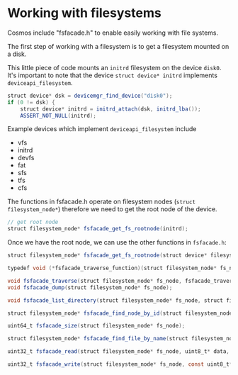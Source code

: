 
# Working with filesystems

Cosmos include "fsfacade.h" to enable easily working with file systems.

The first step of working with a filesystem is to get a filesystem mounted on a disk.

This little piece of code mounts an `initrd` filesystem on the device `disk0`.  It's important to note that the device `struct device* initrd` implements `deviceapi_filesystem`.


```java
struct device* dsk = devicemgr_find_device("disk0");
if (0 != dsk) {
	struct device* initrd = initrd_attach(dsk, initrd_lba());
	ASSERT_NOT_NULL(initrd);
```

Example devices which implement `deviceapi_filesystem` include

* vfs
* initrd
* devfs
* fat
* sfs
* tfs
* cfs

The functions in fsfacade.h operate on filesystem nodes (`struct filesystem_node*`) therefore we need to get the root node of the device.

```java
// get root node
struct filesystem_node* fsfacade_get_fs_rootnode(initrd);
```

Once we have the root node, we can use the other functions in `fsfacade.h`:

```java
struct filesystem_node* fsfacade_get_fs_rootnode(struct device* filesystem_device);

typedef void (*fsfacade_traverse_function)(struct filesystem_node* fs_node, uint32_t depth);

void fsfacade_traverse(struct filesystem_node* fs_node, fsfacade_traverse_function f);
void fsfacade_dump(struct filesystem_node* fs_node);

void fsfacade_list_directory(struct filesystem_node* fs_node, struct filesystem_directory* dir);

struct filesystem_node* fsfacade_find_node_by_id(struct filesystem_node* fs_node, uint32_t id);

uint64_t fsfacade_size(struct filesystem_node* fs_node);

struct filesystem_node* fsfacade_find_file_by_name(struct filesystem_node* fs_node, char* name);

uint32_t fsfacade_read(struct filesystem_node* fs_node, uint8_t* data, uint32_t data_size);

uint32_t fsfacade_write(struct filesystem_node* fs_node, const uint8_t* data, uint32_t data_size);

```